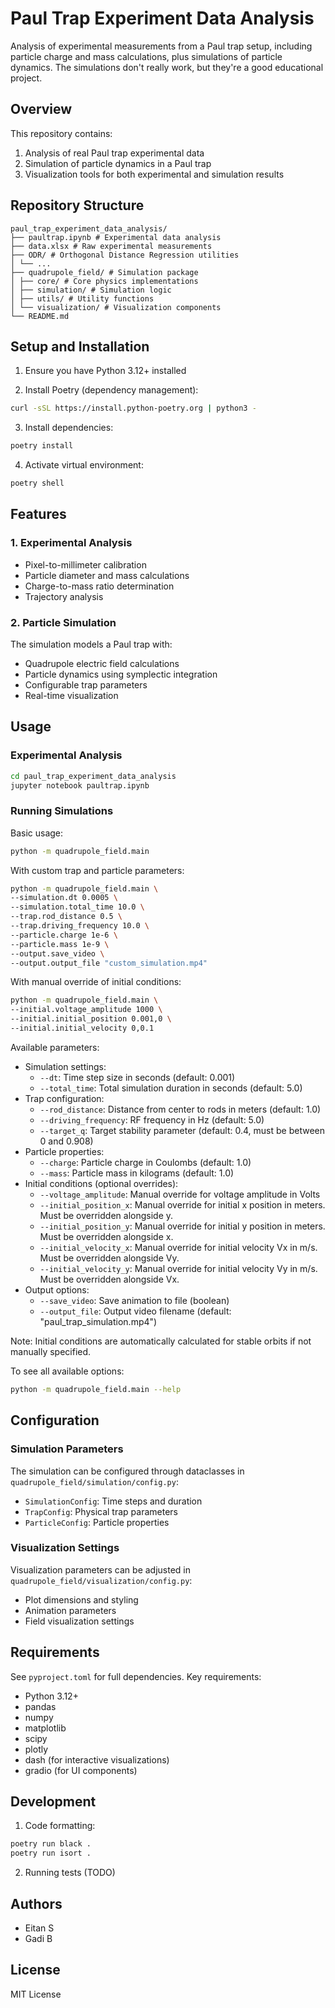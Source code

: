 # Paul Trap Experiment Data Analysis

Analysis of experimental measurements from a Paul trap setup, including particle charge and mass calculations, plus simulations of particle dynamics. The simulations don't really work, but they're a good educational project.

## Overview

This repository contains:
1. Analysis of real Paul trap experimental data
2. Simulation of particle dynamics in a Paul trap
3. Visualization tools for both experimental and simulation results

## Repository Structure
```
paul_trap_experiment_data_analysis/
├── paultrap.ipynb # Experimental data analysis
├── data.xlsx # Raw experimental measurements
├── ODR/ # Orthogonal Distance Regression utilities
│ └── ...
├── quadrupole_field/ # Simulation package
│ ├── core/ # Core physics implementations
│ ├── simulation/ # Simulation logic
│ ├── utils/ # Utility functions
│ └── visualization/ # Visualization components
└── README.md
```

## Setup and Installation

1. Ensure you have Python 3.12+ installed

2. Install Poetry (dependency management):

```bash
curl -sSL https://install.python-poetry.org | python3 -
```

3. Install dependencies:
```bash
poetry install
```

4. Activate virtual environment:
```bash
poetry shell
```


## Features

### 1. Experimental Analysis
- Pixel-to-millimeter calibration
- Particle diameter and mass calculations
- Charge-to-mass ratio determination
- Trajectory analysis

### 2. Particle Simulation
The simulation models a Paul trap with:
- Quadrupole electric field calculations
- Particle dynamics using symplectic integration
- Configurable trap parameters
- Real-time visualization

## Usage

### Experimental Analysis

```bash
cd paul_trap_experiment_data_analysis
jupyter notebook paultrap.ipynb
```

### Running Simulations

Basic usage:
```bash
python -m quadrupole_field.main
```

With custom trap and particle parameters:
```bash
python -m quadrupole_field.main \
--simulation.dt 0.0005 \
--simulation.total_time 10.0 \
--trap.rod_distance 0.5 \
--trap.driving_frequency 10.0 \
--particle.charge 1e-6 \
--particle.mass 1e-9 \
--output.save_video \
--output.output_file "custom_simulation.mp4"
```

With manual override of initial conditions:
```bash
python -m quadrupole_field.main \
--initial.voltage_amplitude 1000 \
--initial.initial_position 0.001,0 \
--initial.initial_velocity 0,0.1
```

Available parameters:
- Simulation settings:
  - `--dt`: Time step size in seconds (default: 0.001)
  - `--total_time`: Total simulation duration in seconds (default: 5.0)
- Trap configuration:
  - `--rod_distance`: Distance from center to rods in meters (default: 1.0)
  - `--driving_frequency`: RF frequency in Hz (default: 5.0)
  - `--target_q`: Target stability parameter (default: 0.4, must be between 0 and 0.908)
- Particle properties:
  - `--charge`: Particle charge in Coulombs (default: 1.0)
  - `--mass`: Particle mass in kilograms (default: 1.0)
- Initial conditions (optional overrides):
  - `--voltage_amplitude`: Manual override for voltage amplitude in Volts
  - `--initial_position_x`: Manual override for initial x position in meters. Must be overridden alongside y.
  - `--initial_position_y`: Manual override for initial y position in meters. Must be overridden alongside x.
  - `--initial_velocity_x`: Manual override for initial velocity Vx in m/s. Must be overridden alongside Vy.
  - `--initial_velocity_y`: Manual override for initial velocity Vy in m/s. Must be overridden alongside Vx.
- Output options:
  - `--save_video`: Save animation to file (boolean)
  - `--output_file`: Output video filename (default: "paul_trap_simulation.mp4")

Note: Initial conditions are automatically calculated for stable orbits if not manually specified.

To see all available options:
```bash
python -m quadrupole_field.main --help
```

## Configuration

### Simulation Parameters
The simulation can be configured through dataclasses in `quadrupole_field/simulation/config.py`:
- `SimulationConfig`: Time steps and duration
- `TrapConfig`: Physical trap parameters
- `ParticleConfig`: Particle properties

### Visualization Settings
Visualization parameters can be adjusted in `quadrupole_field/visualization/config.py`:
- Plot dimensions and styling
- Animation parameters
- Field visualization settings

## Requirements

See `pyproject.toml` for full dependencies. Key requirements:
- Python 3.12+
- pandas
- numpy
- matplotlib
- scipy
- plotly
- dash (for interactive visualizations)
- gradio (for UI components)

## Development

1. Code formatting:
```bash
poetry run black .
poetry run isort .
```

2. Running tests (TODO)

## Authors

- Eitan S
- Gadi B

## License

MIT License